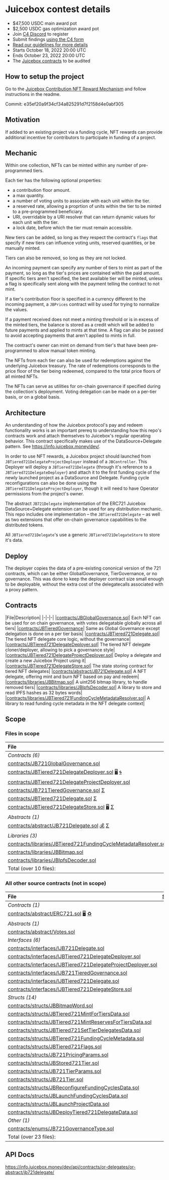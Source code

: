 # Juicebox contest details
- $47,500 USDC main award pot
- $2,500 USDC gas optimization award pot
- Join [C4 Discord](https://discord.gg/code4rena) to register
- Submit findings [using the C4 form](https://code4rena.com/contests/2022-10-juicebox-contest/submit)
- [Read our guidelines for more details](https://docs.code4rena.com/roles/wardens)
- Starts October 18, 2022 20:00 UTC
- Ends October 23, 2022 20:00 UTC
- The [Juicebox contracts](https://github.com/jbx-protocol/juice-nft-rewards/tree/e35ef20a9f34cf34a825291d7f2158d4e0abf305) to be audited

## How to setup the project

Go to the [Juicebox Contribution NFT Reward Mechanism](https://github.com/jbx-protocol/juice-nft-rewards/tree/4ac8cb18f5873a4f59341719450be6a91c4fa8e1) and follow instructions in the readme.

Commit: e35ef20a9f34cf34a825291d7f2158d4e0abf305

## Motivation

If added to an existing project via a funding cycle, NFT rewards can provide additional incentive for contributors to participate in funding of a project.

## Mechanic

Within one collection, NFTs can be minted within any number of pre-programmed tiers.

Each tier has the following optional properties:

- a contribution floor amount.
- a max quantity.
- a number of voting units to associate with each unit within the tier.
- a reserved rate, allowing a proprtion of units within the tier to be minted to a pre-programmed beneficiary.
- URI, overridable by a URI resolver that can return dynamic values for each unit with the tier.
- a lock date, before which the tier must remain accessible.

New tiers can be added, so long as they respect the contract's `flags` that specify if new tiers can influence voting units, reserved quantities, or be manually minted.

Tiers can also be removed, so long as they are not locked.

An incoming payment can specify any number of tiers to mint as part of the payment, so long as the tier's prices are contained within the paid amount. If specific tiers aren't specified, the best available tier will be minted, unless a flag is specifically sent along with the payment telling the contract to not mint.

If a tier's contribution floor is specified in a currency different to the incoming payment, a `JBPrices` contract will by used for trying to normalize the values.

If a payment received does not meet a minting threshold or is in excess of the minted tiers, the balance is stored as a credit which will be added to future payments and applied to mints at that time. A flag can also be passed to avoid accepting payments that aren't applied to mints in full. 

The contract's owner can mint on demand from tier's that have been pre-programmed to allow manual token minting.

The NFTs from each tier can also be used for redemptions against the underlying Juicebox treasury. The rate of redemptions corresponds to the price floor of the tier being redeemed, compared to the total price floors of all minted NFTs.

The NFTs can serve as utilities for on-chain governance if specified during the collection's deployment. Voting delegation can be made on a per-tier basis, or on a global basis.

## Architecture

An understanding of how the Juicebox protocol's pay and redeem functionality works is an important prereq to understanding how this repo's contracts work and attach themselves to Juicebox's regular operating behavior. This contract specifically makes use of the DataSource+Delegate pattern. See https://info.juicebox.money/dev/.

In order to use NFT rewards, a Juicebox project should launched from `JBTiered721DelegateProjectDeployer` instead of a `JBController`. This Deployer will deploy a `JBTiered721Delegate` (through it's reference to a `JBTiered721DelegateDeployer`) and attach it to the first funding cycle of the newly launched project as a DataSource and Delegate. Funding cycle reconfigurations can also be done using the `JBTiered721DelegateProjectDeployer`, though it will need to have Operator permissions from the project's owner.

The abstract `JB721Delegate` implementation of the ERC721 Juicebox DataSource+Delegate extension can be used for any distribution mechanic. This repo includes one implementation – the `JBTiered721Delegate` – as well as two extensions that offer on-chain governance capabilities to the distributed tokens. 

All `JBTiered721Delegate`'s use a generic `JBTiered721DelegateStore` to store it's data.

## Deploy

The deployer copies the data of a pre-existing cononical version of the 721 contracts, which can be either GlobalGovernance, TierGovernance, or no governance. This was done to keep the deployer contract size small enough to be deployable, without the extra cost of the delegatecalls associated with a proxy pattern. 

## Contracts

|File|Description|
|-|-|-|
|[contracts/JBGlobalGovernance.sol]()| Each NFT can be used for on chain governance, with votes delegatable globally across all tiers|
|[contracts/JBTieredGovernance]()| Same as Global Governance except delegation is done on a per tier basis|
|[contracts/JBTiered721Delegate.sol]()| The tiered NFT delegate core logic, without the governance|
|[contracts/JBTiered721DelegateDeployer.sol]()| The tiered NFT delegate cloner/deployer, allowing to pick a governance style|
|[contracts/JBTiered721DelegateProjectDeployer.sol]()| Deploy a delegate and create a new Juicebox Project using it|
|[contracts/JBTiered721DelegateStore.sol]()| The state storing contract for tiered NFT delegates|
|[contracts/abstract/JB721Delegate.sol]()| A NFT delegate, offering mint and burn NFT based on pay and redeem|
|[contracts/libraries/JBBitmap.sol]()| A uint256 bitmap library, to handle removed tiers|
|[contracts/libraries/JBIpfsDecoder.sol]()| A library to store and read IPFS hashes as 32 bytes words|
|[contracts/libraries/JBTiered721FundingCycleMetadataResolver.sol]()| A library to read funding cycle metadata in the NFT delegate context|


## Scope
### Files in scope
|File|[SLOC](#nowhere "(nSLOC, SLOC, Lines)")|[Coverage](#nowhere "(Lines hit / Total)")|
|:-|:-:|:-:|
|_Contracts (6)_|
|[contracts/JB721GlobalGovernance.sol](https://github.com/jbx-protocol/juice-nft-rewards/blob/main/contracts/JB721GlobalGovernance.sol)|[24](#nowhere "(nSLOC:13, SLOC:24, Lines:62)")|[100.00%](#nowhere "(Hit:3 / Total:3)")|
|[contracts/JBTiered721DelegateDeployer.sol](https://github.com/jbx-protocol/juice-nft-rewards/blob/main/contracts/JBTiered721DelegateDeployer.sol) [🖥](#nowhere "Uses Assembly") [🌀](#nowhere "create/create2")|[62](#nowhere "(nSLOC:59, SLOC:62, Lines:139)")|[93.33%](#nowhere "(Hit:14 / Total:15)")|
|[contracts/JBTiered721DelegateProjectDeployer.sol](https://github.com/jbx-protocol/juice-nft-rewards/blob/main/contracts/JBTiered721DelegateProjectDeployer.sol)|[121](#nowhere "(nSLOC:83, SLOC:121, Lines:257)")|[37.50%](#nowhere "(Hit:6 / Total:16)")|
|[contracts/JB721TieredGovernance.sol](https://github.com/jbx-protocol/juice-nft-rewards/blob/main/contracts/JB721TieredGovernance.sol) [Σ](#nowhere "Unchecked Blocks")|[135](#nowhere "(nSLOC:93, SLOC:135, Lines:329)")|[68.75%](#nowhere "(Hit:22 / Total:32)")|
|[contracts/JBTiered721Delegate.sol](https://github.com/jbx-protocol/juice-nft-rewards/blob/main/contracts/JBTiered721Delegate.sol) [Σ](#nowhere "Unchecked Blocks")|[328](#nowhere "(nSLOC:273, SLOC:328, Lines:796)")|[93.85%](#nowhere "(Hit:122 / Total:130)")|
|[contracts/JBTiered721DelegateStore.sol](https://github.com/jbx-protocol/juice-nft-rewards/blob/main/contracts/JBTiered721DelegateStore.sol) [🖥](#nowhere "Uses Assembly") [Σ](#nowhere "Unchecked Blocks")|[540](#nowhere "(nSLOC:465, SLOC:540, Lines:1303)")|[95.43%](#nowhere "(Hit:209 / Total:219)")|
|_Abstracts (1)_|
|[contracts/abstract/JB721Delegate.sol](https://github.com/jbx-protocol/juice-nft-rewards/blob/main/contracts/abstract/JB721Delegate.sol) [💰](#nowhere "Payable Functions") [Σ](#nowhere "Unchecked Blocks")|[146](#nowhere "(nSLOC:117, SLOC:146, Lines:337)")|[87.18%](#nowhere "(Hit:34 / Total:39)")|
|_Libraries (3)_|
|[contracts/libraries/JBTiered721FundingCycleMetadataResolver.sol](https://github.com/jbx-protocol/juice-nft-rewards/blob/main/contracts/libraries/JBTiered721FundingCycleMetadataResolver.sol)|[13](#nowhere "(nSLOC:13, SLOC:13, Lines:18)")|[66.67%](#nowhere "(Hit:2 / Total:3)")|
|[contracts/libraries/JBBitmap.sol](https://github.com/jbx-protocol/juice-nft-rewards/blob/main/contracts/libraries/JBBitmap.sol)|[37](#nowhere "(nSLOC:25, SLOC:37, Lines:76)")|[0.00%](#nowhere "(Hit:0 / Total:9)")|
|[contracts/libraries/JBIpfsDecoder.sol](https://github.com/jbx-protocol/juice-nft-rewards/blob/main/contracts/libraries/JBIpfsDecoder.sol)|[54](#nowhere "(nSLOC:50, SLOC:54, Lines:89)")|[100.00%](#nowhere "(Hit:30 / Total:30)")|
|Total (over 10 files):| [1460](#nowhere "(nSLOC:1191, SLOC:1460, Lines:3406)")| [89.11%](#nowhere "Hit:442 / Total:496")|


### All other source contracts (not in scope)
|File|[SLOC](#nowhere "(nSLOC, SLOC, Lines)")|[Coverage](#nowhere "(Lines hit / Total)")|
|:-|:-:|:-:|
|_Contracts (1)_|
|[contracts/abstract/ERC721.sol](https://github.com/jbx-protocol/juice-nft-rewards/blob/main/contracts/abstract/ERC721.sol) [🖥](#nowhere "Uses Assembly") [♻️](#nowhere "TryCatch Blocks")|[214](#nowhere "(nSLOC:158, SLOC:214, Lines:447)")|[55.00%](#nowhere "(Hit:33 / Total:60)")|
|_Abstracts (1)_|
|[contracts/abstract/Votes.sol](https://github.com/jbx-protocol/juice-nft-rewards/blob/main/contracts/abstract/Votes.sol)|[86](#nowhere "(nSLOC:73, SLOC:86, Lines:178)")|[80.00%](#nowhere "(Hit:20 / Total:25)")|
|_Interfaces (6)_|
|[contracts/interfaces/IJB721Delegate.sol](https://github.com/jbx-protocol/juice-nft-rewards/blob/main/contracts/interfaces/IJB721Delegate.sol)|[13](#nowhere "(nSLOC:13, SLOC:13, Lines:23)")|-|
|[contracts/interfaces/IJBTiered721DelegateDeployer.sol](https://github.com/jbx-protocol/juice-nft-rewards/blob/main/contracts/interfaces/IJBTiered721DelegateDeployer.sol)|[15](#nowhere "(nSLOC:12, SLOC:15, Lines:19)")|-|
|[contracts/interfaces/IJBTiered721DelegateProjectDeployer.sol](https://github.com/jbx-protocol/juice-nft-rewards/blob/main/contracts/interfaces/IJBTiered721DelegateProjectDeployer.sol)|[28](#nowhere "(nSLOC:16, SLOC:28, Lines:35)")|-|
|[contracts/interfaces/IJB721TieredGovernance.sol](https://github.com/jbx-protocol/juice-nft-rewards/blob/main/contracts/interfaces/IJB721TieredGovernance.sol)|[39](#nowhere "(nSLOC:31, SLOC:39, Lines:51)")|-|
|[contracts/interfaces/IJBTiered721Delegate.sol](https://github.com/jbx-protocol/juice-nft-rewards/blob/main/contracts/interfaces/IJBTiered721Delegate.sol)|[58](#nowhere "(nSLOC:42, SLOC:58, Lines:80)")|-|
|[contracts/interfaces/IJBTiered721DelegateStore.sol](https://github.com/jbx-protocol/juice-nft-rewards/blob/main/contracts/interfaces/IJBTiered721DelegateStore.sol)|[89](#nowhere "(nSLOC:47, SLOC:89, Lines:131)")|-|
|_Structs (14)_|
|[contracts/structs/JBBitmapWord.sol](https://github.com/jbx-protocol/juice-nft-rewards/blob/main/contracts/structs/JBBitmapWord.sol)|[5](#nowhere "(nSLOC:5, SLOC:5, Lines:11)")|-|
|[contracts/structs/JBTiered721MintForTiersData.sol](https://github.com/jbx-protocol/juice-nft-rewards/blob/main/contracts/structs/JBTiered721MintForTiersData.sol)|[5](#nowhere "(nSLOC:5, SLOC:5, Lines:11)")|-|
|[contracts/structs/JBTiered721MintReservesForTiersData.sol](https://github.com/jbx-protocol/juice-nft-rewards/blob/main/contracts/structs/JBTiered721MintReservesForTiersData.sol)|[5](#nowhere "(nSLOC:5, SLOC:5, Lines:11)")|-|
|[contracts/structs/JBTiered721SetTierDelegatesData.sol](https://github.com/jbx-protocol/juice-nft-rewards/blob/main/contracts/structs/JBTiered721SetTierDelegatesData.sol)|[5](#nowhere "(nSLOC:5, SLOC:5, Lines:11)")|-|
|[contracts/structs/JBTiered721FundingCycleMetadata.sol](https://github.com/jbx-protocol/juice-nft-rewards/blob/main/contracts/structs/JBTiered721FundingCycleMetadata.sol)|[6](#nowhere "(nSLOC:6, SLOC:6, Lines:13)")|-|
|[contracts/structs/JBTiered721Flags.sol](https://github.com/jbx-protocol/juice-nft-rewards/blob/main/contracts/structs/JBTiered721Flags.sol)|[7](#nowhere "(nSLOC:7, SLOC:7, Lines:15)")|-|
|[contracts/structs/JB721PricingParams.sol](https://github.com/jbx-protocol/juice-nft-rewards/blob/main/contracts/structs/JB721PricingParams.sol)|[9](#nowhere "(nSLOC:9, SLOC:9, Lines:18)")|-|
|[contracts/structs/JBStored721Tier.sol](https://github.com/jbx-protocol/juice-nft-rewards/blob/main/contracts/structs/JBStored721Tier.sol)|[10](#nowhere "(nSLOC:10, SLOC:10, Lines:21)")|-|
|[contracts/structs/JB721TierParams.sol](https://github.com/jbx-protocol/juice-nft-rewards/blob/main/contracts/structs/JB721TierParams.sol)|[12](#nowhere "(nSLOC:12, SLOC:12, Lines:25)")|-|
|[contracts/structs/JB721Tier.sol](https://github.com/jbx-protocol/juice-nft-rewards/blob/main/contracts/structs/JB721Tier.sol)|[13](#nowhere "(nSLOC:13, SLOC:13, Lines:27)")|-|
|[contracts/structs/JBReconfigureFundingCyclesData.sol](https://github.com/jbx-protocol/juice-nft-rewards/blob/main/contracts/structs/JBReconfigureFundingCyclesData.sol)|[13](#nowhere "(nSLOC:13, SLOC:13, Lines:25)")|-|
|[contracts/structs/JBLaunchFundingCyclesData.sol](https://github.com/jbx-protocol/juice-nft-rewards/blob/main/contracts/structs/JBLaunchFundingCyclesData.sol)|[15](#nowhere "(nSLOC:15, SLOC:15, Lines:27)")|-|
|[contracts/structs/JBLaunchProjectData.sol](https://github.com/jbx-protocol/juice-nft-rewards/blob/main/contracts/structs/JBLaunchProjectData.sol)|[17](#nowhere "(nSLOC:17, SLOC:17, Lines:30)")|-|
|[contracts/structs/JBDeployTiered721DelegateData.sol](https://github.com/jbx-protocol/juice-nft-rewards/blob/main/contracts/structs/JBDeployTiered721DelegateData.sol)|[23](#nowhere "(nSLOC:23, SLOC:23, Lines:41)")|-|
|_Other (1)_|
|[contracts/enums/JB721GovernanceType.sol](https://github.com/jbx-protocol/juice-nft-rewards/blob/main/contracts/enums/JB721GovernanceType.sol)|[6](#nowhere "(nSLOC:6, SLOC:6, Lines:8)")|-|
|Total (over 23 files):| [693](#nowhere "(nSLOC:543, SLOC:693, Lines:1258)")| [62.35%](#nowhere "Hit:53 / Total:85")|

## API Docs

https://info.juicebox.money/dev/api/contracts/or-delegates/or-abstract/jb721delegate/
